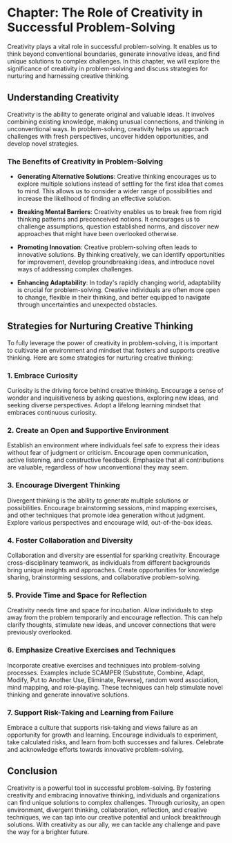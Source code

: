 Chapter: The Role of Creativity in Successful Problem-Solving
=============================================================

Creativity plays a vital role in successful problem-solving. It enables us to think beyond conventional boundaries, generate innovative ideas, and find unique solutions to complex challenges. In this chapter, we will explore the significance of creativity in problem-solving and discuss strategies for nurturing and harnessing creative thinking.

**Understanding Creativity**
----------------------------

Creativity is the ability to generate original and valuable ideas. It involves combining existing knowledge, making unusual connections, and thinking in unconventional ways. In problem-solving, creativity helps us approach challenges with fresh perspectives, uncover hidden opportunities, and develop novel strategies.

### **The Benefits of Creativity in Problem-Solving**

* **Generating Alternative Solutions**: Creative thinking encourages us to explore multiple solutions instead of settling for the first idea that comes to mind. This allows us to consider a wider range of possibilities and increase the likelihood of finding an effective solution.

* **Breaking Mental Barriers**: Creativity enables us to break free from rigid thinking patterns and preconceived notions. It encourages us to challenge assumptions, question established norms, and discover new approaches that might have been overlooked otherwise.

* **Promoting Innovation**: Creative problem-solving often leads to innovative solutions. By thinking creatively, we can identify opportunities for improvement, develop groundbreaking ideas, and introduce novel ways of addressing complex challenges.

* **Enhancing Adaptability**: In today's rapidly changing world, adaptability is crucial for problem-solving. Creative individuals are often more open to change, flexible in their thinking, and better equipped to navigate through uncertainties and unexpected obstacles.

**Strategies for Nurturing Creative Thinking**
----------------------------------------------

To fully leverage the power of creativity in problem-solving, it is important to cultivate an environment and mindset that fosters and supports creative thinking. Here are some strategies for nurturing creative thinking:

### **1. Embrace Curiosity**

Curiosity is the driving force behind creative thinking. Encourage a sense of wonder and inquisitiveness by asking questions, exploring new ideas, and seeking diverse perspectives. Adopt a lifelong learning mindset that embraces continuous curiosity.

### **2. Create an Open and Supportive Environment**

Establish an environment where individuals feel safe to express their ideas without fear of judgment or criticism. Encourage open communication, active listening, and constructive feedback. Emphasize that all contributions are valuable, regardless of how unconventional they may seem.

### **3. Encourage Divergent Thinking**

Divergent thinking is the ability to generate multiple solutions or possibilities. Encourage brainstorming sessions, mind mapping exercises, and other techniques that promote idea generation without judgment. Explore various perspectives and encourage wild, out-of-the-box ideas.

### **4. Foster Collaboration and Diversity**

Collaboration and diversity are essential for sparking creativity. Encourage cross-disciplinary teamwork, as individuals from different backgrounds bring unique insights and approaches. Create opportunities for knowledge sharing, brainstorming sessions, and collaborative problem-solving.

### **5. Provide Time and Space for Reflection**

Creativity needs time and space for incubation. Allow individuals to step away from the problem temporarily and encourage reflection. This can help clarify thoughts, stimulate new ideas, and uncover connections that were previously overlooked.

### **6. Emphasize Creative Exercises and Techniques**

Incorporate creative exercises and techniques into problem-solving processes. Examples include SCAMPER (Substitute, Combine, Adapt, Modify, Put to Another Use, Eliminate, Reverse), random word association, mind mapping, and role-playing. These techniques can help stimulate novel thinking and generate innovative solutions.

### **7. Support Risk-Taking and Learning from Failure**

Embrace a culture that supports risk-taking and views failure as an opportunity for growth and learning. Encourage individuals to experiment, take calculated risks, and learn from both successes and failures. Celebrate and acknowledge efforts towards innovative problem-solving.

**Conclusion**
--------------

Creativity is a powerful tool in successful problem-solving. By fostering creativity and embracing innovative thinking, individuals and organizations can find unique solutions to complex challenges. Through curiosity, an open environment, divergent thinking, collaboration, reflection, and creative techniques, we can tap into our creative potential and unlock breakthrough solutions. With creativity as our ally, we can tackle any challenge and pave the way for a brighter future.
